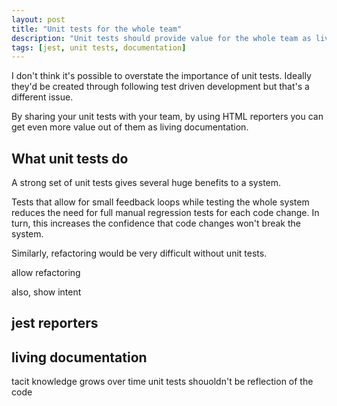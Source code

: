 ```yaml
---
layout: post
title: "Unit tests for the whole team"
description: "Unit tests should provide value for the whole team as living documentation"
tags: [jest, unit tests, documentation]
---
```


I don't think it's possible to overstate the importance of unit tests. Ideally they'd be created through following test driven development but that's a different issue. 

By sharing your unit tests with your team, by using HTML reporters you can get even more value out of them as living documentation.

## What unit tests do

A strong set of unit tests gives several huge benefits to a system.

Tests that allow for small feedback loops while testing the whole system reduces the need for full manual regression tests for each code change. In turn, this increases the confidence that code changes won't break the system.

Similarly, refactoring would be very difficult without unit tests. 

allow refactoring

also, show intent

## jest reporters


## living documentation

tacit knowledge grows over time
unit tests shouoldn't be reflection of the code




